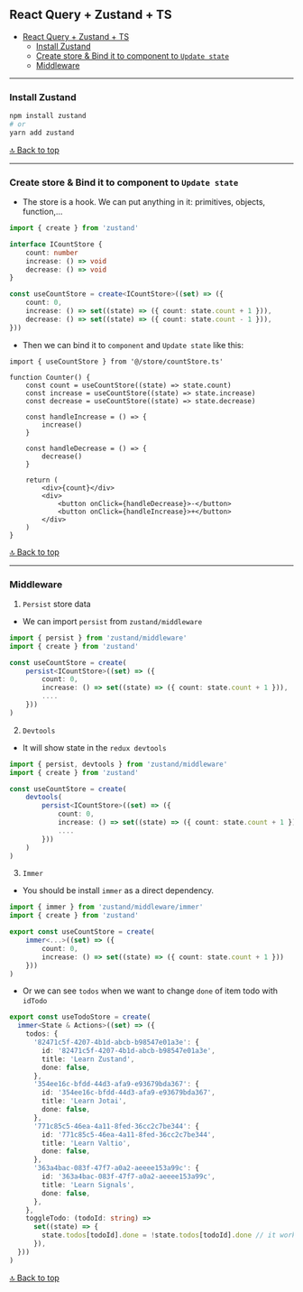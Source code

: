 ## React Query + Zustand + TS

- [React Query + Zustand + TS](#react-query--zustand--ts)
  - [Install Zustand](#install-zustand)
  - [Create store \& Bind it to component to `Update state`](#create-store--bind-it-to-component-to-update-state)
  - [Middleware](#middleware)

---

### Install Zustand

```sh
npm install zustand
# or
yarn add zustand
```

[🔝 Back to top](#react-query--zustand--ts)

---

### Create store & Bind it to component to `Update state`

- The store is a hook. We can put anything in it: primitives, objects, function,...

```ts
import { create } from 'zustand'

interface ICountStore {
    count: number
    increase: () => void
    decrease: () => void
}

const useCountStore = create<ICountStore>((set) => ({
    count: 0,
    increase: () => set((state) => ({ count: state.count + 1 })),
    decrease: () => set((state) => ({ count: state.count - 1 })),
}))
```

- Then we can bind it to `component` and `Update state` like this:

<!-- Counter.tsx -->
```tsx
import { useCountStore } from '@/store/countStore.ts'

function Counter() {
    const count = useCountStore((state) => state.count)
    const increase = useCountStore((state) => state.increase)
    const decrease = useCountStore((state) => state.decrease)

    const handleIncrease = () => {
        increase()
    }

    const handleDecrease = () => {
        decrease()
    }

    return (
        <div>{count}</div>
        <div>
            <button onClick={handleDecrease}>-</button>
            <button onClick={handleIncrease}>+</button>
        </div>
    )
}
```

[🔝 Back to top](#react-query--zustand--ts)

---

### Middleware

1. `Persist` store data

- We can import `persist` from `zustand/middleware`

```ts
import { persist } from 'zustand/middleware'
import { create } from 'zustand'

const useCountStore = create(
    persist<ICountStore>((set) => ({
        count: 0,
        increase: () => set((state) => ({ count: state.count + 1 })),
        ....
    }))
)
```

2. `Devtools`

- It will show state in the `redux devtools`

```ts
import { persist, devtools } from 'zustand/middleware'
import { create } from 'zustand'

const useCountStore = create(
    devtools(
        persist<ICountStore>((set) => ({
            count: 0,
            increase: () => set((state) => ({ count: state.count + 1 })),
            ....
        }))
    )
)
```

3. `Immer`

- You should be install `immer` as a direct dependency.

```ts
import { immer } from 'zustand/middleware/immer'
import { create } from 'zustand'

export const useCountStore = create(
    immer<...>((set) => ({
        count: 0,
        increase: () => set((state) => ({ count: state.count + 1 }))
    }))
)
```

- Or we can see `todos` when we want to change `done` of item todo with `idTodo`

```ts
export const useTodoStore = create(
  immer<State & Actions>((set) => ({
    todos: {
      '82471c5f-4207-4b1d-abcb-b98547e01a3e': {
        id: '82471c5f-4207-4b1d-abcb-b98547e01a3e',
        title: 'Learn Zustand',
        done: false,
      },
      '354ee16c-bfdd-44d3-afa9-e93679bda367': {
        id: '354ee16c-bfdd-44d3-afa9-e93679bda367',
        title: 'Learn Jotai',
        done: false,
      },
      '771c85c5-46ea-4a11-8fed-36cc2c7be344': {
        id: '771c85c5-46ea-4a11-8fed-36cc2c7be344',
        title: 'Learn Valtio',
        done: false,
      },
      '363a4bac-083f-47f7-a0a2-aeeee153a99c': {
        id: '363a4bac-083f-47f7-a0a2-aeeee153a99c',
        title: 'Learn Signals',
        done: false,
      },
    },
    toggleTodo: (todoId: string) =>
      set((state) => {
        state.todos[todoId].done = !state.todos[todoId].done // it works, don't need to find idx and update it 
      }),
  }))
)
```

[🔝 Back to top](#react-query--zustand--ts)
